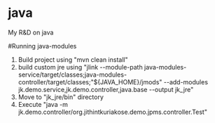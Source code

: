 # java
My R&amp;D on java

#Running java-modules
1. Build project using "mvn clean install"
2. build custom jre using "jlink --module-path java-modules-service/target/classes;java-modules-controller/target/classes;"${JAVA_HOME}/jmods" --add-modules jk.demo.service,jk.demo.controller,java.base --output jk_jre"
3. Move to "jk_jre/bin" directory
4. Execute "java -m jk.demo.controller/org.jithintkuriakose.demo.jpms.controller.Test"
